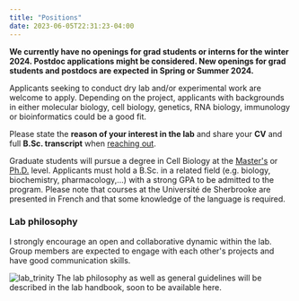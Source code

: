 ```yaml
---
title: "Positions"
date: 2023-06-05T22:31:23-04:00
---
```


<!--### I want you to join me!-->
**We currently have no openings for grad students or interns for
the winter 2024. Postdoc applications might be considered.
New openings for grad students and postdocs are expected
in Spring or Summer 2024.**

Applicants seeking to conduct dry lab and/or experimental
work are welcome to apply. Depending on the project, applicants with
backgrounds in either molecular biology, cell biology,
genetics, RNA biology, immunology or bioinformatics could be a good fit.

Please state the **reason of your interest in the lab** and share your
**CV** and full **B.Sc. transcript** when
[reaching out](mailto:mathieu.quesnel-vallieres@usherbrooke.ca).

Graduate students will pursue a degree in Cell Biology at the [Master's](https://www.usherbrooke.ca/admission/programme/607/maitrise-en-biologie-cellulaire/)
or [Ph.D.](https://www.usherbrooke.ca/admission/programme/704/doctorat-en-biologie-cellulaire/) level.
Applicants must hold a B.Sc. in a related field
(e.g. biology, biochemistry, pharmacology,...) with a strong GPA
to be admitted to the program. Please note that courses at
the Université de Sherbrooke are presented in French and that some knowledge
of the language is required.

### Lab philosophy
I strongly encourage an open and collaborative dynamic within the lab.
Group members are expected to engage with each other's projects and have good
communication skills.

![lab_trinity](/img/lab_trinity.png)
The lab philosophy as well as general guidelines will be described in the lab
handbook, soon to be available here.
